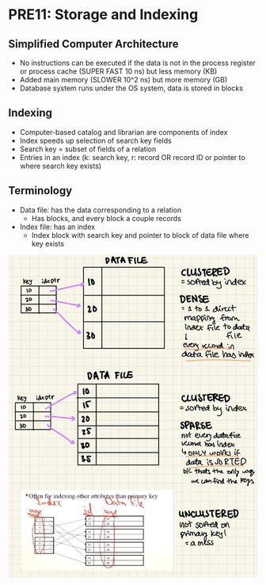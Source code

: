 # PRE11: Storage and Indexing

## Simplified Computer Architecture 
- No instructions can be executed if the data is not in the process register or process cache (SUPER FAST 10 ns) but less memory (KB)
- Added main memory (SLOWER 10^2 ns) but more memory (GB)
- Database system runs under the OS system, data is stored in blocks

## Indexing 
- Computer-based catalog and librarian are components of index 
- Index speeds up selection of search key fields
- Search key = subset of fields of a relation
- Entries in an index (k: search key, r: record OR record ID or pointer to where search key exists)

## Terminology 
- Data file: has the data corresponding to a relation 
    - Has blocks, and every block a couple records 
- Index file: has an index 
    - Index block with search key and pointer to block of data file where key exists

![](/assets/pre11.jpg)